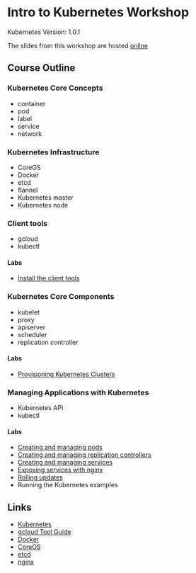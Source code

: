 # Intro to Kubernetes Workshop

Kubernetes Version: 1.0.1

The slides from this workshop are hosted [online](http://go-talks.appspot.com/github.com/kelseyhightower/intro-to-kubernetes-workshop/slides/talk.slide#1)

## Course Outline

### Kubernetes Core Concepts

  * container
  * pod
  * label
  * service
  * network

### Kubernetes Infrastructure

  * CoreOS
  * Docker
  * etcd
  * flannel
  * Kubernetes master
  * Kubernetes node

### Client tools

  * gcloud
  * kubectl

#### Labs

  * [Install the client tools](labs/install-the-client-tools.md)

### Kubernetes Core Components

  * kubelet
  * proxy
  * apiserver
  * scheduler
  * replication controller

#### Labs

  * [Provisioning Kubernetes Clusters](labs/provisioning-kubernetes-clusters.md)

### Managing Applications with Kubernetes

  * Kubernetes API
  * kubectl

#### Labs

  * [Creating and managing pods](labs/pods.md)
  * [Creating and managing replication controllers](labs/replication-controllers.md)
  * [Creating and managing services](labs/services.md)
  * [Exposing services with nginx](labs/exposing-services-with-nginx.md)
  * [Rolling updates](labs/rolling-updates.md)
  * Running the Kubernetes examples

## Links

  * [Kubernetes](http://googlecloudplatform.github.io/kubernetes)
  * [gcloud Tool Guide](https://cloud.google.com/sdk/gcloud)
  * [Docker](https://docs.docker.com)
  * [CoreOS](https://coreos.com)
  * [etcd](https://coreos.com/docs/distributed-configuration/getting-started-with-etcd)
  * [nginx](http://nginx.org)
